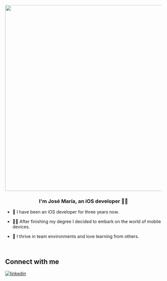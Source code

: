 <div align="center">
<img src="https://rishavanand.github.io/static/images/greetings.gif" align="center" height="" width="600" />
</div>  
  

### <div align="center">I'm José María, an iOS developer 👨‍💻</div>  
  

- 🍏 I have been an iOS developer for three years now.  
  

- 👨‍🎓 After finishing my degree I decided to embark on the world of mobile devices.  
  

- 📕 I thrive in team environments and love learning from others. 
  

<br/>  


## Connect with me  
<a href="https://linkedin.com/in/josmarcre" target="_blank">
<img src=https://img.shields.io/badge/linkedin-%231E77B5.svg?&style=for-the-badge&logo=linkedin&logoColor=white alt=linkedin style="margin-bottom: 5px;" />
</a>  
